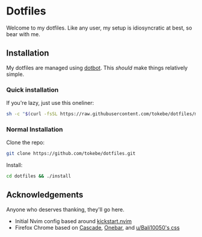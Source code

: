 # Dotfiles

Welcome to my dotfiles. Like any user, my setup is idiosyncratic at best, so bear with me.

## Installation

My dotfiles are managed using [dotbot](https://github.com/anishathalye/dotbot). This *should* make things relatively simple.

### Quick installation

If you're lazy, just use this oneliner:

```bash
sh -c "$(curl -fsSL https://raw.githubusercontent.com/tokebe/dotfiles/main/quick)"
```

### Normal Installation

Clone the repo:

```bash
git clone https://github.com/tokebe/dotfiles.git
```

Install:

```bash
cd dotfiles && ./install
```

## Acknowledgements

Anyone who deserves thanking, they'll go here.

- Initial Nvim config based around [kickstart.nvim](https://github.com/nvim-lua/kickstart.nvim)
- Firefox Chrome based on [Cascade](https://github.com/andreasgrafen/cascade), [Onebar](https://codeberg.org/Freeplay/Firefox-Onebar), and [u/Bali10050's css](https://old.reddit.com/r/FirefoxCSS/comments/11zreo3/updated_my_custom_theme_css_in_comments/)
